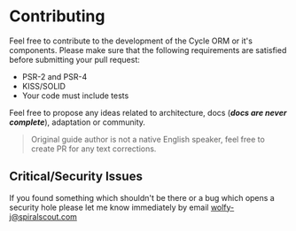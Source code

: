 # Contributing
Feel free to contribute to the development of the Cycle ORM or it's components. 
Please make sure that the following requirements are satisfied before submitting your pull request:

* PSR-2 and PSR-4
* KISS/SOLID
* Your code must include tests

Feel free to propose any ideas related to architecture, docs (___docs are never complete___),  adaptation or community.

> Original guide author is not a native English speaker, feel free to create PR for any text corrections.

## Critical/Security Issues
If you found something which shouldn't be there or a bug which opens a security hole please let me know immediately 
by email [wolfy-j@spiralscout.com](mailto:wolfy-j@spiralscout.com)
